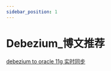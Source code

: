 ```yaml
---
sidebar_position: 1
---
```


# Debezium_博文推荐

[debezium to oracle 11g 实时同步](https://blog.csdn.net/weixin_40898246/article/details/120880414)
